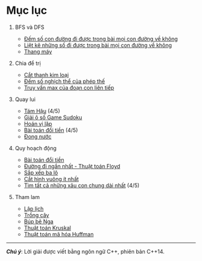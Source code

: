 # Mục lục

1. BFS và DFS
    * [Đếm số con đường đi được trong bài mọi con đường về không](https://github.com/annguyen-it/design-and-analysis-of-algorithms/blob/master/BFS_DFS/dem_so_con_duong_trong_bai_moi_con_duong_ve_khong.cpp)
    * [Liệt kê những số đi được trong bài mọi con đường về không](https://github.com/annguyen-it/design-and-analysis-of-algorithms/blob/master/BFS_DFS/liet_ke_nhung_so_di_duoc_trong_bai_moi_con_duong_ve_khong.cpp)
    * [Thang máy](https://github.com/annguyen-it/design-and-analysis-of-algorithms/blob/master/BFS_DFS/thang_may.cpp)


2. Chia để trị
    * [Cắt thanh kim loại](https://github.com/annguyen-it/design-and-analysis-of-algorithms/blob/master/Chia_de_tri/cat_thanh_kim_loai.cpp)
    * [Đếm số nghịch thể của phép thế](https://github.com/annguyen-it/design-and-analysis-of-algorithms/blob/master/Chia_de_tri/dem_so_nghich_the_cua_phep_the.cpp)
    * [Truy vấn max của đoạn con liên tiếp](https://github.com/annguyen-it/design-and-analysis-of-algorithms/blob/master/Chia_de_tri/truy_van_max_cua_doan_con_lien_tiep.cpp)

3. Quay lui
    * [Tám Hậu](https://github.com/annguyen-it/design-and-analysis-of-algorithms/blob/master/Quay_lui/tam_hau.cpp) (4/5)
    * [Giải ô số Game Sudoku](https://github.com/annguyen-it/design-and-analysis-of-algorithms/blob/master/Quay_lui/giai_o_so_game_sudoku.cpp)
    * [Hoán vị lặp](https://github.com/annguyen-it/design-and-analysis-of-algorithms/blob/master/Quay_lui/hoan_vi_lap.cpp)
    * [Bài toán đổi tiền](https://github.com/annguyen-it/design-and-analysis-of-algorithms/blob/master/Quay_lui/bai_toan_doi_tien.cpp) (4/5)
    * [Đong nước](https://github.com/annguyen-it/design-and-analysis-of-algorithms/blob/master/Quay_lui/dong_nuoc.cpp)
   
4. Quy hoạch động
   * [Bài toán đổi tiền](https://github.com/annguyen-it/design-and-analysis-of-algorithms/blob/master/Quy_hoach_dong/bai_toan_doi_tien.cpp)
   * [Đường đi ngắn nhất - Thuật toán Floyd](https://github.com/annguyen-it/design-and-analysis-of-algorithms/blob/master/Quy_hoach_dong/thuat_toan_floyd.cpp)
   * [Sắp xếp ba lô](https://github.com/annguyen-it/design-and-analysis-of-algorithms/blob/master/Quy_hoach_dong/sap_xep_ba_lo.cpp)
   * [Cắt hình vuông ít nhất](https://github.com/annguyen-it/design-and-analysis-of-algorithms/blob/master/Quy_hoach_dong/cat_hinh_vuong_it_nhat.cpp)
   * [Tìm tất cả những xâu con chung dài nhất](https://github.com/annguyen-it/design-and-analysis-of-algorithms/blob/master/Quy_hoach_dong/tim_tat_ca_nhung_xau_con_chung_dai_nhat.cpp) (4/5)

5. Tham lam
   * [Lập lịch](https://github.com/annguyen-it/design-and-analysis-of-algorithms/blob/master/Tham_lam/lap_lich.cpp)
   * [Trồng cây](https://github.com/annguyen-it/design-and-analysis-of-algorithms/blob/master/Tham_lam/trong_cay.cpp)
   * [Búp bê Nga](https://github.com/annguyen-it/design-and-analysis-of-algorithms/blob/master/Tham_lam/bup_be_nga.cpp)
   * [Thuật toán Kruskal](https://github.com/annguyen-it/design-and-analysis-of-algorithms/blob/master/Tham_lam/thuat_toan_kruskal.cpp)
   * [Thuật toán mã hóa Huffman](https://github.com/annguyen-it/design-and-analysis-of-algorithms/blob/master/Tham_lam/thuat_toan_ma_hoa_huffman.cpp)

---

**_Chú ý_**: Lời giải được viết bằng ngôn ngữ C++, phiên bản C++14.

